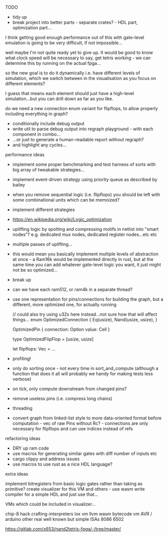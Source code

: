 TODO

- tidy up
- break project into better parts - separate crates? - HDL part, optimization part...

I think getting good enough performance out of this with gate-level emulation is going to
be very difficult, if not impossible...

well maybe I'm not quite ready yet to give up. It would be good to know what clock speed will be necessary to say, get tetris working - we can determine this by running on the actual fpga...

so the new goal is to do it dynamically i.e. have different levels of simulation, which we switch
between in the visualisation as you focus on different elements?

I guess that means each element should just have a high-level simulation...but you can drill down as far as you like.

do we need a new connection enum variant for flipflops, to allow properly including everything in graph?

- conditionally include debug output
- write util to parse debug output into regraph playground - with each component in combo...
- ...or just to generate a human-readable report without regraph?
- and highlight any cycles...

performance ideas

- implement some proper benchmarking and test harness of sorts with big array of tweakable strategies...

- implement event-driven strategy using priority queue as described by bailey

- when you remove sequential logic (i.e. flipflops) you should be left with some combinational units which can be memoized?

- implement different strategies

- https://en.wikipedia.org/wiki/Logic_optimization

- uplifting logic by spotting and compressing motifs in netlist into "smart nodes"? e.g. dedicated mux nodes, dedicated register nodes...etc etc

- multiple passes of uplifting...

- this would mean you basically implement multiple levels of abstraction at once - a Ram16k would be implemented directly in rust, but at the same time you can add whatever gate-level logic you want, it just might not be so optimized...

- break up

- can we have each ram512, or ram4k in a separate thread?

- use one representation for pins/connections for building the graph, but a
  different, more optimized one, for actually running

  // could also try using u32s here instead...not sure how that will affect things...
  enum OptimizedConnection {
  Eq(usize),
  Nand(usize, usize),
  }

  OptimizedPin {
  connection: Option<OptimizedConnection>
  value: Cell<bool>
  }

  type OptimizedFlipFlop = [usize, usize]

  let flipflops: Vec<OptimizedFlipFlop> = ...

- profiling!
- only do sorting once - not every time in sort_and_compute (although a function
  that does it all will probably we handy for making tests less verbose)
- on tick, only compute downstream from changed pins?
- remove useless pins (i.e. compress long chains)
- threading
- convert graph from linked-list style to more data-oriented format before
  computation - vec of raw Pins without Rc? - connections are only necessary for
  flipflops and can use indices instead of refs

refactoring ideas

- DRY up ram code
- use macros for generating similar gates with diff number of inputs etc
- cargo clippy and address issues
- use macros to use rust as a nice HDL language?

extra ideas

implement bitregisters from basic logic gates rather than taking as primitive?
create visualizer for this VM and others - use wasm
write compiler for a simple HDL and just use that...

VMs which could be included in visualizer...

chip-8
hack
crafting-interpreters lox vm
llvm
wasm bytecode vm
AVR / arduino
other real well known but simple ISAs
8086
6502

https://gitlab.com/x653/nand2tetris-fpga/-/tree/master/
